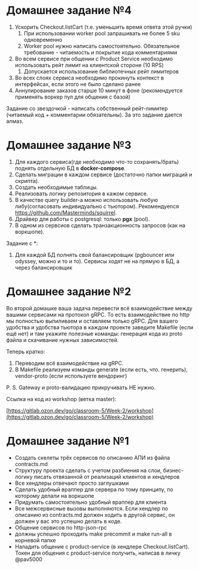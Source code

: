 # Домашнее задание №4

1. Ускорить Checkout.listCart (т.е. уменьшить время ответа этой ручки)
    1. При использовании worker pool запрашивать не более 5 sku одновременно
    2. Worker pool нужно написать самостоятельно. Обязательное требование - читаемость и покрытие кода комментариями
2. Во всем сервисе при общении с Product Service необходимо использовать рейт лимит на клиентской стороне (10 RPS)
    1. Допускается использование библиотечных рейт лимитеров
3. Во всех слоях сервиса необходимо прокинуть контекст в интерфейсах, если этого не было сделано ранее
4. Аннулирование заказов старше 10 минут в фоне (рекомендуется применять воркер пул для общения с базой)

Задание со звездочкой - написать собственный рейт-лимитер (читаемый код + комментарии обязательны). За это задание дается алмаз.

# Домашнее задание №3

1. Для каждого сервиса(где необходимо что-то сохранять/брать) поднять отдельную БД в __docker-compose__.
2. Сделать миграции в каждом сервисе (достаточно папки миграций и скрипта).
3. Создать необходимые таблицы.
4. Реализовать логику репозитория в кажом сервисе.
5. В качестве query builder-а можно использовать любую либу(согласовать индивидуально с тьютором). Рекомендуеnся https://github.com/Masterminds/squirrel.
6. Драйвер для работы с postgresql: только __pgx__ (pool).
7. В одном из сервсиов сделать транзакционность запросов (как на воркшопе).

Задание с *:
1. Для каждой БД полнять свой балансировщик (pgbouncer или odyssey, можно и то и то). Сервисы ходят не на прямую в БД, а через балансировщик

# Домашнее задание №2

Во второй домашке ваша задача перевести всё взаимодействие между вашими сервисами на протокол gRPC. То есть взаимодействие по http мы полностью выпиливаем и оставляем только gRPC.  Для вашего удобства и удобства тьютора в каждом проекте заведите Makefile (если ещё нет) и там укажите полезные команды: генерация кода из proto файла и скачивание нужных зависимостей.

Теперь кратко:

1. Переводим всё взаимодействие на gRPC.
2. В Makefile реализуем команды generate (если есть, что. генерить), vendor-proto (если используете вендоринг)

P. S. Gateway и proto-валидацию прикручивать НЕ нужно.

Ссылка на код из workshop (ветка master):

[https://gitlab.ozon.dev/go/classroom-5/Week-2/workshop](https://gitlab.ozon.dev/go/classroom-5/Week-2/workshop)

# Домашнее задание №1

- Создать скелеты трёх сервисов по описанию АПИ из файла contracts.md
- Структуру проекта сделать с учетом разбиения на слои, бизнес-логику писать отвязанной от реализаций клиентов и хендлеров
- Все хендлеры отвечают просто заглушками
- Сделать удобный враппер для сервера по тому принципу, по которому делали на воркшопе
- Придумать самостоятельно удобный враппер для клиента
- Все межсервисные вызовы выполняются. Если хендлер по описанию из contracts.md должен ходить в другой сервис, он должен у вас это успешно делать в коде.
- Общение сервисов по http-json-rpc
- должны успешно проходить make precommit и make run-all в корневой папке
- Наладить общение с product-service (в хендлере Checkout.listCart). Токен для общения с product-service получить, написав в личку @pav5000
